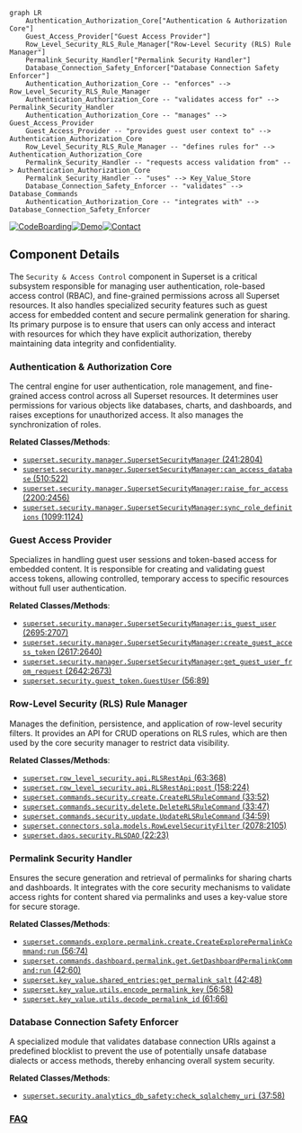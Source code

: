 ```mermaid
graph LR
    Authentication_Authorization_Core["Authentication & Authorization Core"]
    Guest_Access_Provider["Guest Access Provider"]
    Row_Level_Security_RLS_Rule_Manager["Row-Level Security (RLS) Rule Manager"]
    Permalink_Security_Handler["Permalink Security Handler"]
    Database_Connection_Safety_Enforcer["Database Connection Safety Enforcer"]
    Authentication_Authorization_Core -- "enforces" --> Row_Level_Security_RLS_Rule_Manager
    Authentication_Authorization_Core -- "validates access for" --> Permalink_Security_Handler
    Authentication_Authorization_Core -- "manages" --> Guest_Access_Provider
    Guest_Access_Provider -- "provides guest user context to" --> Authentication_Authorization_Core
    Row_Level_Security_RLS_Rule_Manager -- "defines rules for" --> Authentication_Authorization_Core
    Permalink_Security_Handler -- "requests access validation from" --> Authentication_Authorization_Core
    Permalink_Security_Handler -- "uses" --> Key_Value_Store
    Database_Connection_Safety_Enforcer -- "validates" --> Database_Commands
    Authentication_Authorization_Core -- "integrates with" --> Database_Connection_Safety_Enforcer
```
[![CodeBoarding](https://img.shields.io/badge/Generated%20by-CodeBoarding-9cf?style=flat-square)](https://github.com/CodeBoarding/CodeBoarding)[![Demo](https://img.shields.io/badge/Try%20our-Demo-blue?style=flat-square)](https://www.codeboarding.org/demo)[![Contact](https://img.shields.io/badge/Contact%20us%20-%20contact@codeboarding.org-lightgrey?style=flat-square)](mailto:contact@codeboarding.org)

## Component Details

The `Security & Access Control` component in Superset is a critical subsystem responsible for managing user authentication, role-based access control (RBAC), and fine-grained permissions across all Superset resources. It also handles specialized security features such as guest access for embedded content and secure permalink generation for sharing. Its primary purpose is to ensure that users can only access and interact with resources for which they have explicit authorization, thereby maintaining data integrity and confidentiality.

### Authentication & Authorization Core
The central engine for user authentication, role management, and fine-grained access control across all Superset resources. It determines user permissions for various objects like databases, charts, and dashboards, and raises exceptions for unauthorized access. It also manages the synchronization of roles.


**Related Classes/Methods**:

- <a href="https://github.com/apache/superset/blob/master/superset/security/manager.py#L241-L2804" target="_blank" rel="noopener noreferrer">`superset.security.manager.SupersetSecurityManager` (241:2804)</a>
- <a href="https://github.com/apache/superset/blob/master/superset/security/manager.py#L510-L522" target="_blank" rel="noopener noreferrer">`superset.security.manager.SupersetSecurityManager:can_access_database` (510:522)</a>
- <a href="https://github.com/apache/superset/blob/master/superset/security/manager.py#L2200-L2456" target="_blank" rel="noopener noreferrer">`superset.security.manager.SupersetSecurityManager:raise_for_access` (2200:2456)</a>
- <a href="https://github.com/apache/superset/blob/master/superset/security/manager.py#L1099-L1124" target="_blank" rel="noopener noreferrer">`superset.security.manager.SupersetSecurityManager:sync_role_definitions` (1099:1124)</a>


### Guest Access Provider
Specializes in handling guest user sessions and token-based access for embedded content. It is responsible for creating and validating guest access tokens, allowing controlled, temporary access to specific resources without full user authentication.


**Related Classes/Methods**:

- <a href="https://github.com/apache/superset/blob/master/superset/security/manager.py#L2695-L2707" target="_blank" rel="noopener noreferrer">`superset.security.manager.SupersetSecurityManager:is_guest_user` (2695:2707)</a>
- <a href="https://github.com/apache/superset/blob/master/superset/security/manager.py#L2617-L2640" target="_blank" rel="noopener noreferrer">`superset.security.manager.SupersetSecurityManager:create_guest_access_token` (2617:2640)</a>
- <a href="https://github.com/apache/superset/blob/master/superset/security/manager.py#L2642-L2673" target="_blank" rel="noopener noreferrer">`superset.security.manager.SupersetSecurityManager:get_guest_user_from_request` (2642:2673)</a>
- <a href="https://github.com/apache/superset/blob/master/superset/security/guest_token.py#L56-L89" target="_blank" rel="noopener noreferrer">`superset.security.guest_token.GuestUser` (56:89)</a>


### Row-Level Security (RLS) Rule Manager
Manages the definition, persistence, and application of row-level security filters. It provides an API for CRUD operations on RLS rules, which are then used by the core security manager to restrict data visibility.


**Related Classes/Methods**:

- <a href="https://github.com/apache/superset/blob/master/superset/row_level_security/api.py#L63-L368" target="_blank" rel="noopener noreferrer">`superset.row_level_security.api.RLSRestApi` (63:368)</a>
- <a href="https://github.com/apache/superset/blob/master/superset/row_level_security/api.py#L158-L224" target="_blank" rel="noopener noreferrer">`superset.row_level_security.api.RLSRestApi:post` (158:224)</a>
- <a href="https://github.com/apache/superset/blob/master/superset/commands/security/create.py#L33-L52" target="_blank" rel="noopener noreferrer">`superset.commands.security.create.CreateRLSRuleCommand` (33:52)</a>
- <a href="https://github.com/apache/superset/blob/master/superset/commands/security/delete.py#L33-L47" target="_blank" rel="noopener noreferrer">`superset.commands.security.delete.DeleteRLSRuleCommand` (33:47)</a>
- <a href="https://github.com/apache/superset/blob/master/superset/commands/security/update.py#L34-L59" target="_blank" rel="noopener noreferrer">`superset.commands.security.update.UpdateRLSRuleCommand` (34:59)</a>
- <a href="https://github.com/apache/superset/blob/master/superset/connectors/sqla/models.py#L2078-L2105" target="_blank" rel="noopener noreferrer">`superset.connectors.sqla.models.RowLevelSecurityFilter` (2078:2105)</a>
- <a href="https://github.com/apache/superset/blob/master/superset/daos/security.py#L22-L23" target="_blank" rel="noopener noreferrer">`superset.daos.security.RLSDAO` (22:23)</a>


### Permalink Security Handler
Ensures the secure generation and retrieval of permalinks for sharing charts and dashboards. It integrates with the core security mechanisms to validate access rights for content shared via permalinks and uses a key-value store for secure storage.


**Related Classes/Methods**:

- <a href="https://github.com/apache/superset/blob/master/superset/commands/explore/permalink/create.py#L56-L74" target="_blank" rel="noopener noreferrer">`superset.commands.explore.permalink.create.CreateExplorePermalinkCommand:run` (56:74)</a>
- <a href="https://github.com/apache/superset/blob/master/superset/commands/dashboard/permalink/get.py#L42-L60" target="_blank" rel="noopener noreferrer">`superset.commands.dashboard.permalink.get.GetDashboardPermalinkCommand:run` (42:60)</a>
- <a href="https://github.com/apache/superset/blob/master/superset/key_value/shared_entries.py#L42-L48" target="_blank" rel="noopener noreferrer">`superset.key_value.shared_entries:get_permalink_salt` (42:48)</a>
- <a href="https://github.com/apache/superset/blob/master/superset/key_value/utils.py#L56-L58" target="_blank" rel="noopener noreferrer">`superset.key_value.utils.encode_permalink_key` (56:58)</a>
- <a href="https://github.com/apache/superset/blob/master/superset/key_value/utils.py#L61-L66" target="_blank" rel="noopener noreferrer">`superset.key_value.utils.decode_permalink_id` (61:66)</a>


### Database Connection Safety Enforcer
A specialized module that validates database connection URIs against a predefined blocklist to prevent the use of potentially unsafe database dialects or access methods, thereby enhancing overall system security.


**Related Classes/Methods**:

- <a href="https://github.com/apache/superset/blob/master/superset/security/analytics_db_safety.py#L37-L58" target="_blank" rel="noopener noreferrer">`superset.security.analytics_db_safety:check_sqlalchemy_uri` (37:58)</a>




### [FAQ](https://github.com/CodeBoarding/GeneratedOnBoardings/tree/main?tab=readme-ov-file#faq)